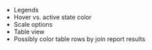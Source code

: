 * Legends
* Hover vs. active state color
* Scale options
* Table view
* Possibly color table rows by join report results